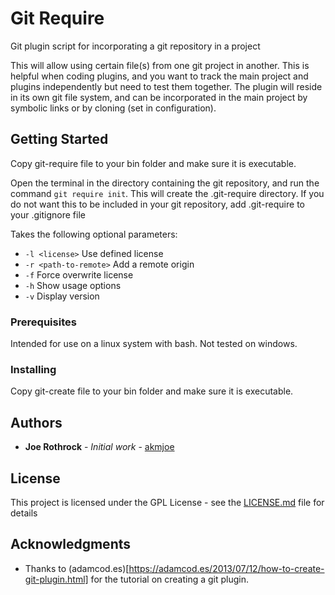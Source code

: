 # Git Require

Git plugin script for incorporating a git repository in a project

This will allow using certain file(s) from one git project in another. This is helpful when coding plugins, and you want to track the main project and plugins independently but need to test them together.
The plugin will reside in its own git file system, and can be incorporated in the main project by symbolic links or by cloning (set in configuration).


## Getting Started

Copy git-require file to your bin folder and make sure it is executable.

Open the terminal in the directory containing the git repository,
and run the command `git require init`.
This will create the .git-require directory. If you do not want this to be included in your git repository, add .git-require to your .gitignore file

Takes the following optional parameters:
* `-l <license>` Use defined license
* `-r <path-to-remote>` Add a remote origin
* `-f` Force overwrite license
* `-h` Show usage options
* `-v` Display version

### Prerequisites

Intended for use on a linux system with bash. Not tested on windows.

### Installing

Copy git-create file to your bin folder and make sure it is executable.

## Authors

* **Joe Rothrock** - *Initial work* - [akmjoe](https://github.com/akmjoe)


## License

This project is licensed under the GPL License - see the [LICENSE.md](LICENSE.md) file for details

## Acknowledgments

* Thanks to (adamcod.es)[https://adamcod.es/2013/07/12/how-to-create-git-plugin.html] for the tutorial on creating a git plugin.

